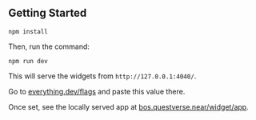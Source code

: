 ## Getting Started 

```
npm install
```

Then, run the command:

```
npm run dev
```

This will serve the widgets from `http://127.0.0.1:4040/`.

Go to [everything.dev/flags](https://everything.dev) and paste this value there.

Once set, see the locally served app at [bos.questverse.near/widget/app](https://everything.dev/bos.questverse.near/widget/app).
